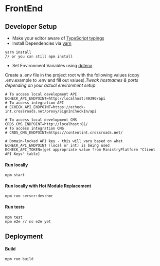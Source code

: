 # FrontEnd

## Developer Setup

* Make your editor aware of [TypeScript typings](README_typescript.md)
* Install Dependencies via [yarn](https://yarnpkg.com/en/docs/migrating-from-npm)

```
yarn install
// or you can still npm install
```

* Set Environment Variables using [dotenv](https://github.com/bkeepers/dotenv)

Create a .env file in the project root with the following values (copy .env.example to .env and fill out values)._Tweak hostnames & ports depending on your actual environment setup_

```
# To access local development API
ECHECK_API_ENDPOINT=http://localhost:49390/api
# To access integration API
# ECHECK_API_ENDPOINT=https://echeck-int.crossroads.net/proxy/SignInCheckIn/api

# To access local development CMS
CRDS_CMS_ENDPOINT=http://localhost:81/
# To access integration CMS
# CRDS_CMS_ENDPOINT=https://contentint.crossroads.net/

# Domain-locked API key - this will vary based on what ECHECK_API_ENDPOINT (local or int) is being used
ECHECK_API_TOKEN=[get appropriate value from MinistryPlatform "Client API Keys" table]
```

#### Run locally

```
npm start
```


#### Run locally with Hot Module Replacement

```
npm run server:dev:hmr

```

#### Run tests

```
npm test
npm e2e // no e2e yet
```

## Deployment

#### Build

```
npm run build
```
